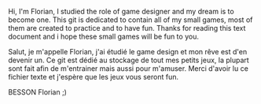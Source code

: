 Hi, I'm Florian, I studied the role of game designer and my dream is to become one. This git is dedicated to contain all of my small games, most of them are created to practice and to have fun. Thanks for reading this text document and i hope these small games will be fun to you.

Salut, je m'appelle Florian, j'ai étudié le game design et mon rêve est d'en devenir un. Ce git est dédié au stockage de tout mes petits jeux, la plupart sont fait afin de m'entrainer mais aussi pour m'amuser. Merci d'avoir lu ce fichier texte et j'espère que les jeux vous seront fun. 

BESSON Florian ;)
